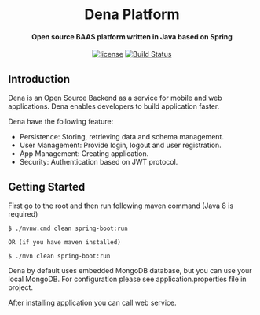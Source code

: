 <h1 align="center"> 
    Dena Platform
</h1>  

<h4 align="center">Open source BAAS platform written in Java based on Spring </h4>

<p align="center">
    <a href="http://www.apache.org/licenses/LICENSE-2.0"><img src="https://img.shields.io/badge/license-Apache%20License%202.0-blue.svg?style=flat" alt="license" title=""></a>
    <a href="https://travis-ci.org/dena-platform/Dena"><img src="https://travis-ci.org/dena-platform/Dena.svg?branch=master" alt="Build Status"></a>
</p>
   

## Introduction ##
Dena is an Open Source Backend as a service for mobile and web applications. Dena enables developers to build 
application faster.  

Dena have the following feature:  
-  Persistence: Storing, retrieving data and schema management.
-  User Management: Provide login, logout and user registration.
-  App Management: Creating application.
-  Security: Authentication based on JWT protocol.
  



## Getting Started ##
First go to the root and then run following maven command (Java 8 is required)
```
$ ./mvnw.cmd clean spring-boot:run

OR (if you have maven installed)

$ ./mvn clean spring-boot:run
```
Dena by default uses embedded MongoDB database, but you can use your local MongoDB. For configuration please 
see application.properties file in project.  

After installing application you can call web service. 

